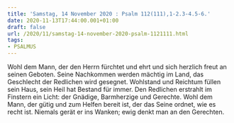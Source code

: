 ```yaml
---
title: 'Samstag, 14 November 2020 : Psalm 112(111),1-2.3-4.5-6.'
date: 2020-11-13T17:44:00.001+01:00
draft: false
url: /2020/11/samstag-14-november-2020-psalm-1121111.html
tags: 
- PSALMUS
---
```


Wohl dem Mann, der den Herrn fürchtet und ehrt und sich herzlich freut an seinen Geboten. Seine Nachkommen werden mächtig im Land, das Geschlecht der Redlichen wird gesegnet. Wohlstand und Reichtum füllen sein Haus, sein Heil hat Bestand für immer. Den Redlichen erstrahlt im Finstern ein Licht: der Gnädige, Barmherzige und Gerechte. Wohl dem Mann, der gütig und zum Helfen bereit ist, der das Seine ordnet, wie es recht ist. Niemals gerät er ins Wanken; ewig denkt man an den Gerechten.